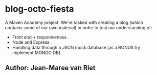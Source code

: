 # blog-octo-fiesta
A Maven Academy project.
We're tasked with creating a blog (which contains some of our own material) in order to test our understanding of:
  - Front end + responiveness.
  - Node and Express .
  - Handling data through a JSON mock database [as a BONUS try implement MONGO DB].
 
 ## Author: Jean-Maree van Riet
